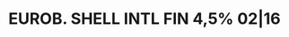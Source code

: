 ---
layout: asset
title: EUROB. SHELL INTL FIN 4,5% 02|16                            
isin: XS0412968876
---